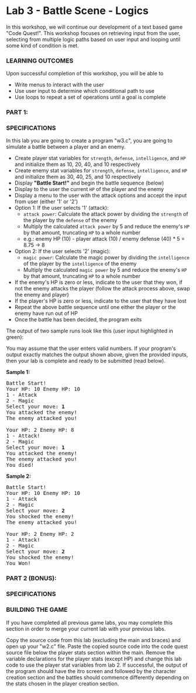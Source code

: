 # Lab 3 - Battle Scene - Logics

In this workshop, we will continue our development of a text based game "Code Quest!". This workshop focuses on retrieving input from the user, selecting from multiple logic paths based on user input and looping until some kind of condition is met.

### LEARNING OUTCOMES

Upon successful completion of this workshop, you will be able to 
- Write menus to interact with the user
- Use user input to determine which conditional path to use
- Use loops to repeat a set of operations until a goal is complete

### PART 1:
### SPECIFICATIONS

In this lab you are going to create a program "w3.c", you are going to simulate a battle between a player and an enemy.
- Create player stat variables for `strength`, `defense`, `intelligence`, and `HP` and initialize them as 10, 20, 40, and 10 respectively
- Create enemy stat variables for `strength`, `defense`, `intelligence`, and `HP` and initialize them as 30, 40, 25, and 10 respectively
- Display **"Battle Start!"** and begin the battle sequence (below)
- Display to the user the current `HP` of the player and the enemy
- Display a menu to the user with the attack options and accept the input from user (either '1' or '2')
- Option 1: If the user selects '1' (attack):
  - `attack power`: Calculate the attack power by dividing the `strength` of the player by the `defense` of the enemy
  - Multiply the calculated `attack power` by 5 and reduce the enemy's `HP` by that amount, truncating `HP` to a whole number
  - e.g.: enemy HP (10) - player attack (10) / enemy defense (40) * 5 = 8.75 -> 8
- Option 2: If the user selects '2' (magic):
  - `magic power`: Calculate the magic power by dividing the `intelligence` of the player by the `intelligence` of the enemy
  - Multiply the calculated `magic power` by 5 and reduce the enemy's `HP` by that amount, truncating `HP` to a whole number
- If the enemy's HP is zero or less, indicate to the user that they won, if not the enemy attacks the player (follow the attack process above, swap the enemy and player)
- If the player's HP is zero or less, indicate to the user that they have lost
- Repeat the above battle sequence until one either the player or the enemy have run out of HP
- Once the battle has been decided, the program exits

The output of two sample runs look like this (user input highlighted in green):

You may assume that the user enters valid numbers. If your program's output exactly matches the output shown above, given the provided inputs, then your lab is complete and ready to be submitted (read below).

**Sample 1:**

<pre>
Battle Start!
Your HP: 10 Enemy HP: 10
1 - Attack
2 - Magic
Select your move: <b>1</b>
You attacked the enemy!
The enemy attacked you!

Your HP: 2 Enemy HP: 8
1 - Attack!
2 - Magic
Select your move: <b>1</b>
You attacked the enemy!
The enemy attacked you!
You died!
</pre>

**Sample 2:**

<pre>
Battle Start!
Your HP: 10 Enemy HP: 10
1 - Attack
2 - Magic
Select your move: <b>2</b>
You shocked the enemy!
The enemy attacked you!

Your HP: 2 Enemy HP: 2
1 - Attack!
2 - Magic
Select your move: <b>2</b>
You shocked the enemy!
You Won!
</pre>

### PART 2 (BONUS):

### SPECIFICATIONS

### BUILDING THE GAME

If you have completed all previous game labs, you may complete this section in order to merge your current lab with your previous labs.

Copy the source code from this lab (excluding the main and braces) and open up your "w2.c" file. Paste the copied source code into the code quest source file below the player stats section within the main. Remove the variable declarations for the player stats (except HP) and change this lab code to use the player stat variables from lab 2. If successful, the output of the program should have the itro screen and followed by the character creation section and the battles should commence differently depending on the stats chosen in the player creation section.
